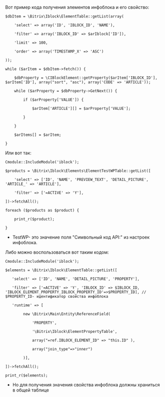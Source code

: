Вот пример кода получения элементов инфоблока и его свойство:

```
$dbItem = \Bitrix\Iblock\ElementTable::getList(array(

    'select' => array('ID', 'IBLOCK_ID', 'NAME'),

    'filter' => array('IBLOCK_ID' => $arIblock['ID']),

    'limit' => 100,

    'order' => array('TIMESTAMP_X' => 'ASC')

));

while ($arItem = $dbItem->fetch()) {

    $dbProperty = \CIBlockElement::getProperty($arItem['IBLOCK_ID'], $arItem['ID'], array("sort", "asc"), array('CODE' => 'ARTICLE'));

    while ($arProperty = $dbProperty->GetNext()) {

        if ($arProperty['VALUE']) {

            $arItem['ARTICLE'][] = $arProperty['VALUE'];

        }

    }

    $arItems[] = $arItem;

}
```
  

Или вот так:
```
Cmodule::IncludeModule('iblock');

$products = \Bitrix\Iblock\Elements\ElementTestWPTable::getList([

    'select' => ['ID', 'NAME', 'PREVIEW_TEXT', 'DETAIL_PICTURE', 'ARTICLE_' => 'ARTICLE'],

    'filter' => ['=ACTIVE' => 'Y'],

])->fetchAll();

foreach ($products as $product) {

    print_r($product);

}
```

- TestWP- это значение поля "Символьный код API:" из настроек инфоблока.

  

Либо можно воспользоваться вот таким кодом:
```
Cmodule::IncludeModule('iblock');

$elements = \Bitrix\Iblock\ElementTable::getList([

   'select' => ['ID', 'NAME', 'DETAIL_PICTURE', 'PROPERTY'],

   'filter' => ['=ACTIVE' => 'Y', 'IBLOCK_ID' => $IBLOCK_ID, 'IBLOCK_ELEMENT_PROPERTY_IBLOCK_PROPERTY_ID'=>$PROPERTY_ID], // $PROPERTY_ID- идентификатор свойства инфоблока

   'runtime' => [

        new \Bitrix\Main\Entity\ReferenceField(

            'PROPERTY',

            '\Bitrix\Iblock\ElementPropertyTable',

            array("=ref.IBLOCK_ELEMENT_ID" => "this.ID" ),

            array("join_type"=>"inner")

        )],

])->fetchAll();

print_r($elements);

```

- Но для получения значения свойства инфоблока должны храниться в общей таблице